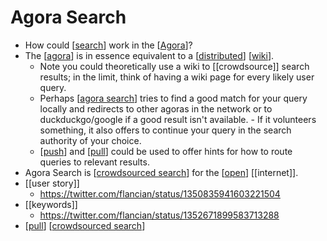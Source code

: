 # Agora Search

- How could [[search]] work in the [[Agora]]?
- The [[agora]] is in essence equivalent to a [[distributed]] [[wiki]]. 
  - Note you could theoretically use a wiki to [[crowdsource]] search results; in the limit, think of having a wiki page for every likely user query.
  - Perhaps [[agora search]] tries to find a good match for your query locally and redirects to other agoras in the network or to duckduckgo/google if a good result isn't available. - If it volunteers something, it also offers to continue your query in the search authority of your choice.
  - [[push]] and [[pull]] could be used to offer hints for how to route queries to relevant results.
- Agora Search is [[crowdsourced search]] for the [[open]] [[internet]].
- [[user story]]
  - https://twitter.com/flancian/status/1350835941603221504
- [[keywords]]
  - https://twitter.com/flancian/status/1352671899583713288
- [[pull]] [[crowdsourced search]]


[//begin]: # "Autogenerated link references for markdown compatibility"
[search]: search "Search"
[agora]: agora "Agora"
[distributed]: distributed "Distributed"
[wiki]: wiki "Wiki"
[agora search]: agora-search "Agora Search"
[push]: push "Push"
[pull]: pull "Pull"
[crowdsourced search]: crowdsourced-search "Crowdsourced Search"
[open]: open "Open"
[//end]: # "Autogenerated link references"